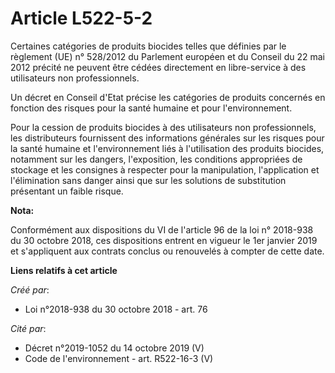 # Article L522-5-2

Certaines catégories de produits biocides telles que définies par le règlement (UE) n° 528/2012 du Parlement européen et du
Conseil du 22 mai 2012 précité ne peuvent être cédées directement en libre-service à des utilisateurs non professionnels.

Un décret en Conseil d'Etat précise les catégories de produits concernés en fonction des risques pour la santé humaine et
pour l'environnement.

Pour la cession de produits biocides à des utilisateurs non professionnels, les distributeurs fournissent des informations
générales sur les risques pour la santé humaine et l'environnement liés à l'utilisation des produits biocides, notamment sur
les dangers, l'exposition, les conditions appropriées de stockage et les consignes à respecter pour la manipulation,
l'application et l'élimination sans danger ainsi que sur les solutions de substitution présentant un faible risque.

**Nota:**

Conformément aux dispositions du VI de l'article 96 de la loi n° 2018-938 du 30 octobre 2018, ces dispositions entrent en
vigueur le 1er janvier 2019 et s'appliquent aux contrats conclus ou renouvelés à compter de cette date.

**Liens relatifs à cet article**

_Créé par_:

  - Loi n°2018-938 du 30 octobre 2018 - art. 76

_Cité par_:

  - Décret n°2019-1052 du 14 octobre 2019 (V)
  - Code de l'environnement - art. R522-16-3 (V)
